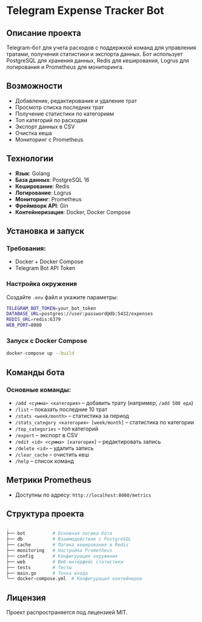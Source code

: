 # Telegram Expense Tracker Bot

## Описание проекта

Telegram-бот для учета расходов с поддержкой команд для управления тратами, получения статистики и экспорта данных. Бот использует PostgreSQL для хранения данных, Redis для кеширования, Logrus для логирования и Prometheus для мониторинга.

## Возможности

- Добавление, редактирование и удаление трат
- Просмотр списка последних трат
- Получение статистики по категориям
- Топ категорий по расходам
- Экспорт данных в CSV
- Очистка кеша
- Мониторинг с Prometheus

## Технологии

- **Язык**: Golang
- **База данных**: PostgreSQL 16
- **Кеширование**: Redis
- **Логирование**: Logrus
- **Мониторинг**: Prometheus
- **Фреймворк API**: Gin
- **Контейнеризация**: Docker, Docker Compose

## Установка и запуск

### Требования:
- Docker + Docker Compose
- Telegram Bot API Token

### Настройка окружения
Создайте `.env` файл и укажите параметры:
```sh
TELEGRAM_BOT_TOKEN=your_bot_token
DATABASE_URL=postgres://user:password@db:5432/expenses
REDIS_URL=redis:6379
WEB_PORT=8080
```

### Запуск с Docker Compose
```sh
docker-compose up --build
```

## Команды бота

### Основные команды:
- `/add <сумма> <категория>` – добавить трату (например, `/add 500 еда`)
- `/list` – показать последние 10 трат
- `/stats <week/month>` – статистика за период
- `/stats_category <категория> [week/month]` – статистика по категории
- `/top_categories` – топ категорий
- `/export` – экспорт в CSV
- `/edit <id> <сумма> [категория]` – редактировать запись
- `/delete <id>` – удалить запись
- `/clear_cache` – очистить кеш
- `/help` – список команд

## Метрики Prometheus
- Доступны по адресу: `http://localhost:8080/metrics`

## Структура проекта
```sh
.
├── bot          # Основная логика бота
├── db           # Взаимодействие с PostgreSQL
├── cache        # Логика кеширования в Redis
├── monitoring   # Настройка Prometheus
├── config       # Конфигурация окружения
├── web          # Веб-интерфейс статистики
├── tests        # Тесты
├── main.go      # Точка входа
└── docker-compose.yml  # Конфигурация контейнеров
```

## Лицензия
Проект распространяется под лицензией MIT.
